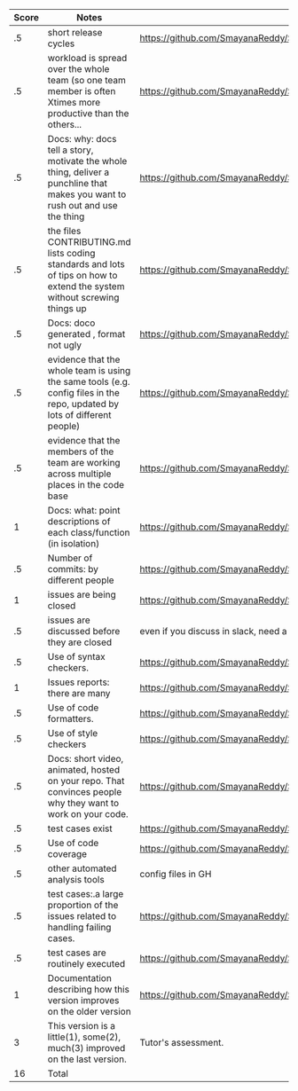 
|Score|Notes| Evidence|
|-|-----|---------|
|.5| short release cycles|https://github.com/SmayanaReddy/SRIJAS/releases|
|.5| workload is spread over the whole team (so one team member is often Xtimes more productive than the others...|https://github.com/SmayanaReddy/SRIJAS/graphs/contributors|
|.5|Docs: why: docs tell a story, motivate the whole thing, deliver a punchline that makes you want to rush out and use the thing |https://github.com/SmayanaReddy/SRIJAS/blob/main/README.md|
|.5|the files CONTRIBUTING.md lists coding standards and lots of tips on how to extend the system without screwing things up  |https://github.com/SmayanaReddy/SRIJAS/blob/main/CONTRIBUTING.md|
|.5|Docs: doco generated , format not ugly  | https://github.com/SmayanaReddy/SRIJAS/tree/main/docs|
|.5|evidence that the whole team is using the same tools (e.g. config files in the repo, updated by lots of different people) | https://github.com/SmayanaReddy/SRIJAS/blob/main/requirements.txt|
|.5|evidence that the members of the team are working across multiple places in the code base |https://github.com/SmayanaReddy/SRIJAS/graphs/contributors |
|1|Docs: what: point descriptions of each class/function (in isolation)  | https://github.com/SmayanaReddy/SRIJAS/blob/main/docs/Glassdoor%20Scrapper%20Documentation.pdf|
|.5|Number of commits: by different people  | https://github.com/SmayanaReddy/SRIJAS/graphs/commit-activity |
|1|issues are being closed |https://github.com/SmayanaReddy/SRIJAS/issues?q=is%3Aissue+is%3Aclosed|
|.5|issues are discussed before they are closed | even if you discuss in slack, need a summary statement here|
|.5|Use of syntax checkers. |https://github.com/SmayanaReddy/SRIJAS/actions/workflows/main.yml|
|1|Issues reports: there are many  |https://github.com/SmayanaReddy/SRIJAS/issues |
|.5|Use of code formatters. |https://github.com/SmayanaReddy/SRIJAS/actions/workflows/code_formatter.yml|
|.5|Use of style checkers |https://github.com/SmayanaReddy/SRIJAS/actions/workflows/style_checker.yml|
|.5|Docs: short video, animated, hosted on your repo. That convinces people why they want to work on your code. |https://github.com/SmayanaReddy/SRIJAS |
|.5|test cases exist  |https://github.com/SmayanaReddy/SRIJAS/tree/main/tests|
|.5|Use of code coverage  |https://github.com/SmayanaReddy/SRIJAS/actions/workflows/code_cov.yml|
|.5|other automated analysis tools  | config files in GH|
|.5|test cases:.a large proportion of the issues related to handling failing cases. |https://github.com/SmayanaReddy/SRIJAS/issues|
|.5|test cases are routinely executed | https://github.com/SmayanaReddy/SRIJAS/blob/main/.travis.yml|
|1|Documentation describing how this version improves on the older version|https://github.com/SmayanaReddy/SRIJAS/blob/main/docs/versionImprovement.md
|3|This version is a little(1), some(2), much(3) improved on the last version.|Tutor's assessment.| 
|16| Total|

